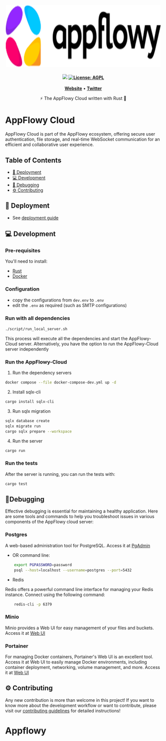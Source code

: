 <p align="center">
    <picture>
        <source srcset="assets/logos/appflowy_logo_white.svg" media="(prefers-color-scheme: dark)"/>
        <img src="assets/logos/appflowy_logo_black.svg"  width="500" height="200" />
    </picture>
</p>

<h4 align="center">
    <a href="https://discord.gg/9Q2xaN37tV"><img src="https://img.shields.io/badge/AppFlowy.IO-discord-orange"></a>
    <a href="https://opensource.org/licenses/AGPL-3.0"><img src="https://img.shields.io/badge/license-AGPL-purple.svg" alt="License: AGPL"></a>
</h4>

<p align="center">
    <a href="https://www.appflowy.com"><b>Website</b></a> •
    <a href="https://twitter.com/appflowy"><b>Twitter</b></a>
</p>

<p align="center">⚡ The AppFlowy Cloud written with Rust 🦀</p>

# AppFlowy Cloud

AppFlowy Cloud is part of the AppFlowy ecosystem, offering secure user authentication, file storage,
and real-time WebSocket communication for an efficient and collaborative user experience.

## Table of Contents

- [🚀 Deployment](#-deployment)
- [💻 Development](#-development)
- [🐞 Debugging](#-debugging)
- [⚙️ Contributing](#-contributing)

## 🚀 Deployment

- See [deployment guide](./doc/DEPLOYMENT.md)

## 💻 Development

### Pre-requisites

You'll need to install:

- [Rust](https://www.rust-lang.org/tools/install)
- [Docker](https://docs.docker.com/get-docker/)

### Configuration

- copy the configurations from `dev.env` to `.env`
- edit the `.env` as required (such as SMTP configurations)

### Run with all dependencies

```bash
./script/run_local_server.sh
```

This process will execute all the dependencies and start the AppFlowy-Cloud server. Alternatively,
you have the option to run the AppFlowy-Cloud server independently

### Run the AppFlowy-Cloud

1. Run the dependency servers

```bash
docker compose --file docker-compose-dev.yml up -d
```

2. Install sqlx-cli

```bash
cargo install sqlx-cli
```

3. Run sqlx migration

```bash
sqlx database create
sqlx migrate run
cargo sqlx prepare --workspace
```

4. Run the server

```bash
cargo run
```

### Run the tests

After the server is running, you can run the tests with:

```bash
cargo test
```

## 🐞Debugging

Effective debugging is essential for maintaining a healthy application. Here are some tools and commands to help you
troubleshoot issues in various components of the AppFlowy cloud server:

### Postgres

A web-based administration tool for PostgreSQL. Access it at [PgAdmin](http://localhost:5400)

- OR command line:

```bash
    export PGPASSWORD=password
    psql --host=localhost --username=postgres --port=5432
```

- Redis

Redis offers a powerful command line interface for managing your Redis instance. Connect using the following command:

```bash
    redis-cli -p 6379
```

### Minio

Minio provides a Web UI for easy management of your files and buckets. Access it at [Web UI](http://localhost:9001)

### Portainer

For managing Docker containers, Portainer's Web UI is an excellent tool. Access it at Web UI to easily manage Docker
environments, including container deployment, networking, volume management, and more. Access it
at [Web UI](http://localhost:9442)

## ⚙️ Contributing

Any new contribution is more than welcome in this project!
If you want to know more about the development workflow or want to contribute, please visit
our [contributing guidelines](./doc/CONTRIBUTING.md) for detailed instructions!
# Appflowy
